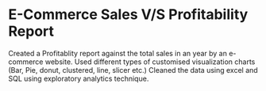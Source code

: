# E-Commerce Sales V/S Profitability Report

Created a Profitablity report against the total sales in an year by an e-commerce website. 
Used different types of customised visualization charts (Bar, Pie, donut, clustered, line, slicer etc.)
Cleaned the data using excel and SQL using exploratory analytics technique. 
